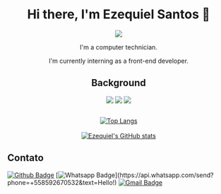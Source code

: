<h1 align = center> Hi there, I'm Ezequiel Santos 👋 </h1>
<p  align = center>
<img src="https://user-images.githubusercontent.com/77730400/112048089-d0a18400-8b2c-11eb-88e4-58ae7f8d8777.gif">
</p>
<p align =center> I'm a computer technician.</p>
<p align =center> I'm currently interning as a front-end developer.</p>

<h2 align=center>Background</h2>
<p align=center>
<img src="https://img.shields.io/badge/HTML5-E34F26?style=for-the-badge&logo=html5&logoColor=white"> 
<img src="https://img.shields.io/badge/CSS3-1572B6?style=for-the-badge&logo=css3&logoColor=white"> 
<img src="https://img.shields.io/badge/JavaScript-F7DF1E?style=for-the-badge&logo=javascript&logoColor=black"> 
</p>


<img src=""> 
<p align=center>
<a href="https://github.com/ezequielsan/github-readme-stats"><img src="https://github-readme-stats.vercel.app/api/top-langs/?username=ezequielsan&amp;layout=compact" alt="Top Langs"> <br/> <br/>
<img src="https://github-readme-stats.vercel.app/api?username=ezequielsan&amp;show_icons=true&amp;theme=tokyonight" alt="Ezequiel's GitHub stats">
</a>
</p>
<h2>Contato</h2>

<a href="https://github.com/ezequielsan/"></a>
[![Github Badge](https://img.shields.io/badge/-Github-000?style=flat-square&align=center&logo=Github&logoColor=white&link=github.com/ezequielsan)](https://github.com/ezequielsan/)
[![Whatsapp Badge](https://img.shields.io/badge/-Whatsapp-4CA143?style=flat-square&align=center&labelColor=4CA143&logo=whatsapp&logoColor=white&link=https://api.whatsapp.com/send?phone=+558592670532=Hello!)](https://api.whatsapp.com/send?phone=+558592670532&text=Hello!)
[![Gmail Badge](https://img.shields.io/badge/-Gmail-c14438?style=flat-square&align=center&logo=Gmail&logoColor=white&link=mailto:ezequiel.mozart.2020@gmail.com)](mailto:ezequiel.mozart.2020@gmail.com)









<!--
**ezequielsan/ezequielsan** is a ✨ _special_ ✨ repository because its `README.md` (this file) appears on your GitHub profile.

Here are some ideas to get you started:

- 🔭 I’m currently working on ...
- 🌱 I’m currently learning ...
- 👯 I’m looking to collaborate on ...
- 🤔 I’m looking for help with ...
- 💬 Ask me about ...
- 📫 How to reach me: ...
- 😄 Pronouns: ...
- ⚡ Fun fact: ...
-->
